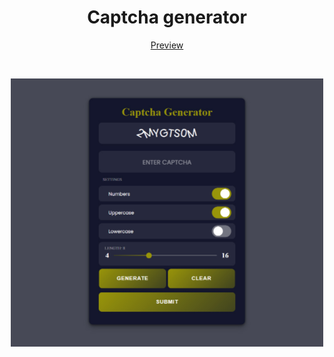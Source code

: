 <h1 align="center">Captcha generator</h1>
<p align="center" >
    <a href="https://codepen.io/lazycatcoder/pen/wvYZdrY">Preview</a>
</p>

<br>

<p align="center">
  <img src="img.jpg" width=500px/>
</p>